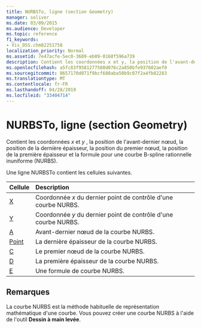 ```yaml
---
title: NURBSTo, ligne (section Geometry)
manager: soliver
ms.date: 03/09/2015
ms.audience: Developer
ms.topic: reference
f1_keywords:
- Vis_DSS.chm82251758
localization_priority: Normal
ms.assetid: 7e47acfe-5ec0-3689-eb89-0168f596a739
description: Contient les coordonnées x et y, la position de l'avant-dernier nœud, la position de la dernière épaisseur, la position du premier nœud, la position de la première épaisseur et la formule pour une courbe B-spline rationnelle inuniforme (NURBS).
ms.openlocfilehash: a5fc83f9581277580d076c2a850bfe937602aef0
ms.sourcegitcommit: 8657170d071f9bcf680aba50b9c07f2a4fb82283
ms.translationtype: MT
ms.contentlocale: fr-FR
ms.lasthandoff: 04/28/2019
ms.locfileid: "33404714"
---
```

# <a name="nurbsto-row-geometry-section"></a>NURBSTo, ligne (section Geometry)

Contient les coordonnées *x* et *y* , la position de l'avant-dernier nœud, la position de la dernière épaisseur, la position du premier nœud, la position de la première épaisseur et la formule pour une courbe B-spline rationnelle inuniforme (NURBS). 
  
Une ligne NURBSTo contient les cellules suivantes.
  
|**Cellule**|**Description**|
|:-----|:-----|
|[X](x-cell-geometry-section.md) <br/> |Coordonnée *x* du dernier point de contrôle d'une courbe NURBS.  <br/> |
|[Y](y-cell-geometry-section.md) <br/> |Coordonnée *y* du dernier point de contrôle d'une courbe NURBS.  <br/> |
|[A](a-cell-geometry-section.md) <br/> |Avant-dernier nœud de la courbe NURBS.  <br/> |
|[Point](b-cell-geometry-section.md) <br/> |La dernière épaisseur de la courbe NURBS.  <br/> |
|[C](c-cell-geometry-section.md) <br/> |Le premier nœud de la courbe NURBS.  <br/> |
|[D](d-cell-geometry-section.md) <br/> |La première épaisseur de la courbe NURBS.  <br/> |
|[E](e-cell-geometry-section.md) <br/> |Une formule de courbe NURBS.  <br/> |
   
## <a name="remarks"></a>Remarques

La courbe NURBS est la méthode habituelle de représentation mathématique d'une courbe. Vous pouvez créer une courbe NURBS à l'aide de l'outil **Dessin à main levée**. 
  

